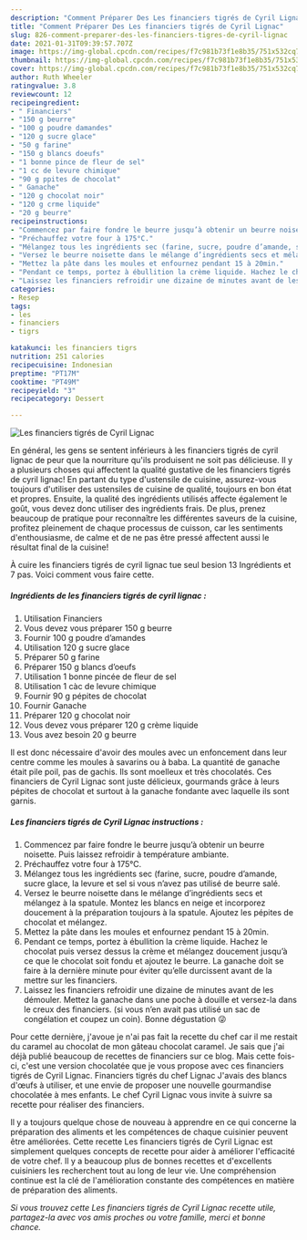 ```yaml
---
description: "Comment Préparer Des Les financiers tigrés de Cyril Lignac"
title: "Comment Préparer Des Les financiers tigrés de Cyril Lignac"
slug: 826-comment-preparer-des-les-financiers-tigres-de-cyril-lignac
date: 2021-01-31T09:39:57.707Z
image: https://img-global.cpcdn.com/recipes/f7c981b73f1e8b35/751x532cq70/les-financiers-tigres-de-cyril-lignac-photo-principale-de-la-recette.jpg
thumbnail: https://img-global.cpcdn.com/recipes/f7c981b73f1e8b35/751x532cq70/les-financiers-tigres-de-cyril-lignac-photo-principale-de-la-recette.jpg
cover: https://img-global.cpcdn.com/recipes/f7c981b73f1e8b35/751x532cq70/les-financiers-tigres-de-cyril-lignac-photo-principale-de-la-recette.jpg
author: Ruth Wheeler
ratingvalue: 3.8
reviewcount: 12
recipeingredient:
- " Financiers"
- "150 g beurre"
- "100 g poudre damandes"
- "120 g sucre glace"
- "50 g farine"
- "150 g blancs doeufs"
- "1 bonne pince de fleur de sel"
- "1 cc de levure chimique"
- "90 g ppites de chocolat"
- " Ganache"
- "120 g chocolat noir"
- "120 g crme liquide"
- "20 g beurre"
recipeinstructions:
- "Commencez par faire fondre le beurre jusqu’à obtenir un beurre noisette. Puis laissez refroidir à température ambiante."
- "Préchauffez votre four à 175°C."
- "Mélangez tous les ingrédients sec (farine, sucre, poudre d’amande, sucre glace, la levure et sel si vous n’avez pas utilisé de beurre salé."
- "Versez le beurre noisette dans le mélange d’ingrédients secs et mélangez à la spatule. Montez les blancs en neige et incorporez doucement à la préparation toujours à la spatule. Ajoutez les pépites de chocolat et mélangez."
- "Mettez la pâte dans les moules et enfournez pendant 15 à 20min."
- "Pendant ce temps, portez à ébullition la crème liquide. Hachez le chocolat puis versez dessus la crème et mélangez doucement jusqu’à ce que le chocolat soit fondu et ajoutez le beurre. La ganache doit se faire à la dernière minute pour éviter qu’elle durcissent avant de la mettre sur les financiers."
- "Laissez les financiers refroidir une dizaine de minutes avant de les démouler. Mettez la ganache dans une poche à douille et versez-la dans le creux des financiers. (si vous n’en avait pas utilisé un sac de congélation et coupez un coin). Bonne dégustation 😜"
categories:
- Resep
tags:
- les
- financiers
- tigrs

katakunci: les financiers tigrs 
nutrition: 251 calories
recipecuisine: Indonesian
preptime: "PT17M"
cooktime: "PT49M"
recipeyield: "3"
recipecategory: Dessert

---
```



![Les financiers tigrés de Cyril Lignac](https://img-global.cpcdn.com/recipes/f7c981b73f1e8b35/751x532cq70/les-financiers-tigres-de-cyril-lignac-photo-principale-de-la-recette.jpg)

En général, les gens se sentent inférieurs à les financiers tigrés de cyril lignac de peur que la nourriture qu'ils produisent ne soit pas délicieuse. Il y a plusieurs choses qui affectent la qualité gustative de les financiers tigrés de cyril lignac! En partant du type d'ustensile de cuisine, assurez-vous toujours d'utiliser des ustensiles de cuisine de qualité, toujours en bon état et propres. Ensuite, la qualité des ingrédients utilisés affecte également le goût, vous devez donc utiliser des ingrédients frais. De plus, prenez beaucoup de pratique pour reconnaître les différentes saveurs de la cuisine, profitez pleinement de chaque processus de cuisson, car les sentiments d'enthousiasme, de calme et de ne pas être pressé affectent aussi le résultat final de la cuisine!

<!--inarticleads1-->

À cuire les financiers tigrés de cyril lignac tue seul besion 13 Ingrédients et 7 pas. Voici comment vous faire cette.

##### Ingrédients de les financiers tigrés de cyril lignac :

1. Utilisation  Financiers
1. Vous devez vous préparer 150 g beurre
1. Fournir 100 g poudre d’amandes
1. Utilisation 120 g sucre glace
1. Préparer 50 g farine
1. Préparer 150 g blancs d’oeufs
1. Utilisation 1 bonne pincée de fleur de sel
1. Utilisation 1 càc de levure chimique
1. Fournir 90 g pépites de chocolat
1. Fournir  Ganache
1. Préparer 120 g chocolat noir
1. Vous devez vous préparer 120 g crème liquide
1. Vous avez besoin 20 g beurre


Il est donc nécessaire d&#39;avoir des moules avec un enfoncement dans leur centre comme les moules à savarins ou à baba. La quantité de ganache était pile poil, pas de gachis. Ils sont moelleux et très chocolatés. Ces financiers de Cyril Lignac sont juste délicieux, gourmands grâce à leurs pépites de chocolat et surtout à la ganache fondante avec laquelle ils sont garnis. 

<!--inarticleads2-->

##### Les financiers tigrés de Cyril Lignac instructions :

1. Commencez par faire fondre le beurre jusqu’à obtenir un beurre noisette. Puis laissez refroidir à température ambiante.
1. Préchauffez votre four à 175°C.
1. Mélangez tous les ingrédients sec (farine, sucre, poudre d’amande, sucre glace, la levure et sel si vous n’avez pas utilisé de beurre salé.
1. Versez le beurre noisette dans le mélange d’ingrédients secs et mélangez à la spatule. Montez les blancs en neige et incorporez doucement à la préparation toujours à la spatule. Ajoutez les pépites de chocolat et mélangez.
1. Mettez la pâte dans les moules et enfournez pendant 15 à 20min.
1. Pendant ce temps, portez à ébullition la crème liquide. Hachez le chocolat puis versez dessus la crème et mélangez doucement jusqu’à ce que le chocolat soit fondu et ajoutez le beurre. La ganache doit se faire à la dernière minute pour éviter qu’elle durcissent avant de la mettre sur les financiers.
1. Laissez les financiers refroidir une dizaine de minutes avant de les démouler. Mettez la ganache dans une poche à douille et versez-la dans le creux des financiers. (si vous n’en avait pas utilisé un sac de congélation et coupez un coin). Bonne dégustation 😜


Pour cette dernière, j&#39;avoue je n&#39;ai pas fait la recette du chef car il me restait du caramel au chocolat de mon gâteau chocolat caramel. Je sais que j&#39;ai déjà publié beaucoup de recettes de financiers sur ce blog. Mais cette fois-ci, c&#39;est une version chocolatée que je vous propose avec ces financiers tigrés de Cyril Lignac. Financiers tigrés du chef Lignac J&#39;avais des blancs d&#39;œufs à utiliser, et une envie de proposer une nouvelle gourmandise chocolatée à mes enfants. Le chef Cyril Lignac vous invite à suivre sa recette pour réaliser des financiers. 

<!--inarticleads1-->

<p>
Il y a toujours quelque chose de nouveau à apprendre en ce qui concerne la préparation des aliments et les compétences de chaque cuisinier peuvent être améliorées. Cette recette Les financiers tigrés de Cyril Lignac est simplement quelques concepts de recette pour aider à améliorer l'efficacité de votre chef. Il y a beaucoup plus de bonnes recettes et d'excellents cuisiniers les recherchent tout au long de leur vie. Une compréhension continue est la clé de l'amélioration constante des compétences en matière de préparation des aliments.
</p>

<p>
<i>Si vous trouvez cette Les financiers tigrés de Cyril Lignac recette utile, partagez-la avec vos amis proches ou votre famille, merci et bonne chance.</i>
</p>
